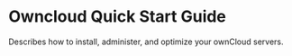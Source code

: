 # Owncloud Quick Start Guide

Describes how to install, administer, and optimize your ownCloud servers. 
